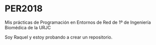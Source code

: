 # PER2018
Mis prácticas de Programación en Entornos de Red de 1º de Ingeniería Biomédica de la URJC

Soy Raquel y estoy probando a crear un repositorio.

